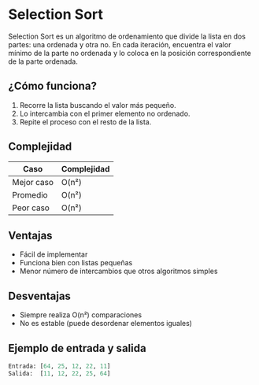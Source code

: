 # Selection Sort

Selection Sort es un algoritmo de ordenamiento que divide la lista en dos partes: una ordenada y otra no. En cada iteración, encuentra el valor mínimo de la parte no ordenada y lo coloca en la posición correspondiente de la parte ordenada.

##  ¿Cómo funciona?

1. Recorre la lista buscando el valor más pequeño.
2. Lo intercambia con el primer elemento no ordenado.
3. Repite el proceso con el resto de la lista.

##  Complejidad

| Caso         | Complejidad |
|--------------|-------------|
| Mejor caso   | O(n²)       |
| Promedio     | O(n²)       |
| Peor caso    | O(n²)       |

##  Ventajas

- Fácil de implementar
- Funciona bien con listas pequeñas
- Menor número de intercambios que otros algoritmos simples

##  Desventajas

- Siempre realiza O(n²) comparaciones
- No es estable (puede desordenar elementos iguales)

##  Ejemplo de entrada y salida

```python
Entrada: [64, 25, 12, 22, 11]
Salida:  [11, 12, 22, 25, 64]
